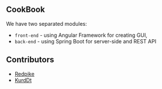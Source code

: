 ## CookBook

We have two separated modules:
* `front-end` - using Angular Framework for creating GUI,
* `back-end` - using Spring Boot for server-side and REST API

## Contributors

* [Redpike](https://github.com/Redpike)
* [KurdDt](https://github.com/KurdTt)
